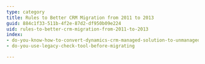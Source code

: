 ```yaml
---
type: category
title: Rules to Better CRM Migration from 2011 to 2013
guid: 884c1f33-511b-4f2e-87d2-df950b09e224
uid: rules-to-better-crm-migration-from-2011-to-2013
index:
- do-you-know-how-to-convert-dynamics-crm-managed-solution-to-unmanaged
- do-you-use-legacy-check-tool-before-migrating

---
```

 

